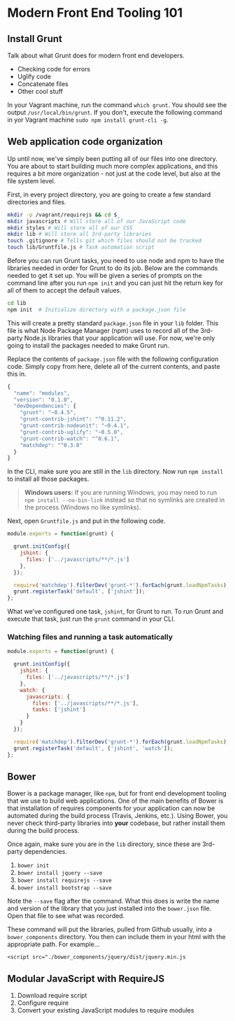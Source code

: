 # Modern Front End Tooling 101

## Install Grunt

Talk about what Grunt does for modern front end developers.

 * Checking code for errors
 * Uglify code
 * Concatenate files
 * Other cool stuff

In your Vagrant machine, run the command `which grunt`. You should see the output `/usr/local/bin/grunt`.  If you don't, execute the following command in yor Vagrant machine `sudo npm install grunt-cli -g`.

## Web application code organization

Up until now, we've simply been putting all of our files into one directory. You are about to start building much more complex applications, and this requires a bit more organization - not just at the code level, but also at the file system level.

First, in every project directory, you are going to create a few standard directories and files.

```bash
mkdir -p /vagrant/requirejs && cd $_
mkdir javascripts # Will store all of our JavaScript code
mkdir styles # Will store all of our CSS
mkdir lib # Will store all 3rd-party libraries
touch .gitignore # Tells git which files should not be tracked
touch lib/Gruntfile.js # Task automation script
```

Before you can run Grunt tasks, you need to use node and npm to have the libraries needed in order for Grunt to do its job. Below are the commands needed to get it set up. You will be given a series of prompts on the command line after you run `npm init` and you can just hit the return key for all of them to accept the default values.

```bash
cd lib
npm init  # Initialize directory with a package.json file
```

This will create a pretty standard `package.json` file in your `lib` folder. This file is what Node Package Manager (npm) uses to record all of the 3rd-party Node.js libraries that your application will use. For now, we're only going to install the packages needed to make Grunt run.

Replace the contents of `package.json` file with the following configuration code. Simply copy from here, delete all of the current contents, and paste this in.

```js
{
  "name": "modules",
  "version": "0.1.0",
  "devDependencies": {
    "grunt": "~0.4.5",
    "grunt-contrib-jshint": "^0.11.2",
    "grunt-contrib-nodeunit": "~0.4.1",
    "grunt-contrib-uglify": "~0.5.0",
    "grunt-contrib-watch": "^0.6.1",
    "matchdep": "^0.3.0"
  }
}
```

In the CLI, make sure you are still in the `lib` directory. Now run `npm install` to install all those packages.

> **Windows users:** If you are running Windows, you may need to run `npm install --no-bin-link` instead so that no symlinks are created in the process (Windows no like symlinks).

Next, open `Gruntfile.js` and put in the following code.

```js
module.exports = function(grunt) {

  grunt.initConfig({
    jshint: {
      files: ['../javascripts/**/*.js']
    },
  });

  require('matchdep').filterDev('grunt-*').forEach(grunt.loadNpmTasks);
  grunt.registerTask('default', ['jshint']);
};
```

What we've configured one task, `jshint`, for Grunt to run. To run Grunt and execute that task, just run the `grunt` command in your CLI.

### Watching files and running a task automatically

```js
module.exports = function(grunt) {

  grunt.initConfig({
    jshint: {
      files: ['../javascripts/**/*.js']
    },
    watch: {
      javascripts: {
        files: ['../javascripts/**/*.js'],
        tasks: ['jshint']
      }
    }
  });

  require('matchdep').filterDev('grunt-*').forEach(grunt.loadNpmTasks);
  grunt.registerTask('default', ['jshint', 'watch']);
};
```

## Bower

Bower is a package manager, like `npm`, but for front end development tooling that we use to build web applications. One of the main benefits of Bower is that installation of requires components for your application can now be automated during the build process (Travis, Jenkins, etc.). Using Bower, you never check third-party libraries into **your** codebase, but rather install them during the build process.

Once again, make sure you are in the `lib` directory, since these are 3rd-party dependencies.

1. `bower init`
1. `bower install jquery --save`
1. `bower install requirejs --save`
1. `bower install bootstrap --save`

Note the `--save` flag after the command. What this does is write the name and version of the library that you just installed into the `bower.json` file. Open that file to see what was recorded.

These command will put the libraries, pulled from Github usually, into a `bower_components` directory. You then can include them in your html with the appropriate path. For example...

`<script src="./bower_components/jquery/dist/jquery.min.js`

## Modular JavaScript with RequireJS

1. Download require script
1. Configure require
1. Convert your existing JavaScript modules to require modules

